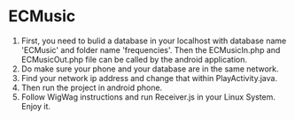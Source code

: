 # ECMusic
1. First, you need to bulid a database in your localhost with database name 'ECMusic' and folder name 'frequencies'. Then the ECMusicIn.php and ECMusicOut.php file can be called by the android application.
2. Do make sure your phone and your database are in the same network.
3. Find your network ip address and change that within PlayActivity.java.
4. Then run the project in android phone.
5. Follow WigWag instructions and run Receiver.js in your Linux System.
Enjoy it.
